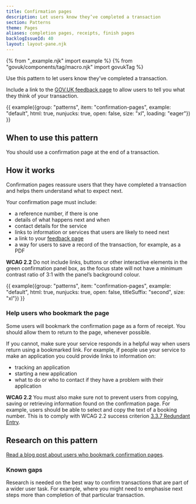 ```yaml
---
title: Confirmation pages
description: Let users know they’ve completed a transaction
section: Patterns
theme: Pages
aliases: completion pages, receipts, finish pages
backlogIssueId: 40
layout: layout-pane.njk
---
```


{% from "_example.njk" import example %}
{% from "govuk/components/tag/macro.njk" import govukTag %}

Use this pattern to let users know they’ve completed a transaction.

Include a link to the [GOV.UK feedback page](https://www.gov.uk/service-manual/service-assessments/get-feedback-page) to allow users to tell you what they think of your transaction.

{{ example({group: "patterns", item: "confirmation-pages", example: "default", html: true, nunjucks: true, open: false, size: "xl", loading: "eager"}) }}

## When to use this pattern

You should use a confirmation page at the end of a transaction.

## How it works

Confirmation pages reassure users that they have completed a transaction and helps them understand what to expect next.

Your confirmation page must include:

- a reference number, if there is one
- details of what happens next and when
- contact details for the service
- links to information or services that users are likely to need next
- a link to your [feedback page](https://www.gov.uk/service-manual/service-assessments/get-feedback-page)
- a way for users to save a record of the transaction, for example, as a PDF

<strong class="govuk-tag govuk-tag--grey">WCAG 2.2</strong> Do not include links, buttons or other interactive elements in the green confirmation panel box, as the focus state will not have a minimum contrast ratio of 3:1 with the panel’s background colour.

{{ example({group: "patterns", item: "confirmation-pages", example: "default", html: true, nunjucks: true, open: false, titleSuffix: "second", size: "xl"}) }}

### Help users who bookmark the page

Some users will bookmark the confirmation page as a form of receipt. You should allow them to return to the page, whenever possible.

If you cannot, make sure your service responds in a helpful way when users return using a bookmarked link. For example, if people use your service to make an application you could provide links to information on:

- tracking an application
- starting a new application
- what to do or who to contact if they have a problem with their application

<strong class="govuk-tag govuk-tag--grey">WCAG 2.2</strong> You must also make sure not to prevent users from copying, saving or retrieving information found on the confirmation page. For example, users should be able to select and copy the text of a booking number. This is to comply with WCAG 2.2 success criterion [3.3.7 Redundant Entry](https://www.w3.org/WAI/WCAG22/Understanding/redundant-entry.html).

## Research on this pattern

[Read a blog post about users who bookmark confirmation pages](https://designnotes.blog.gov.uk/2015/12/10/do-users-return-to-your-service-after-finishing/).

### Known gaps

Research is needed on the best way to confirm transactions that are part of a wider user task. For example, where you might need to emphasise next steps more than completion of that particular transaction.
